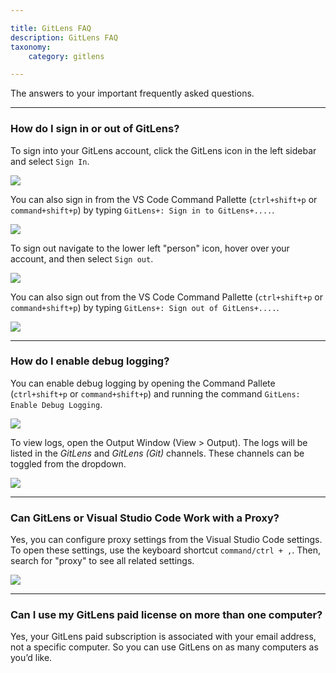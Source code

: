 ```yaml
---

title: GitLens FAQ
description: GitLens FAQ
taxonomy:
    category: gitlens

---
```


The answers to your important frequently asked questions.

***

### How do I sign in or out of GitLens?

To sign into your GitLens account, click the GitLens icon in the left sidebar and select `Sign In`.

<img src="/wp-content/uploads/gl-sign-in-1.png" class="img-bordered img-responsive center">

You can also sign in from the VS Code Command Pallette (`ctrl+shift+p` or `command+shift+p`) by typing `GitLens+: Sign in to GitLens+....`.

<img src="/wp-content/uploads/gl-sign-in-2.png" class="img-bordered img-responsive center">

To sign out navigate to the lower left "person" icon, hover over your account, and then select `Sign out`.

<img src="/wp-content/uploads/gl-sign-out-1.png" class="img-bordered img-responsive center">

You can also sign out from the VS Code Command Pallette (`ctrl+shift+p` or `command+shift+p`) by typing `GitLens+: Sign out of GitLens+....`.

<img src="/wp-content/uploads/gl-sign-out-2.png" class="img-bordered img-responsive center">

***

### How do I enable debug logging?

You can enable debug logging by opening the Command Pallete (`ctrl+shift+p` or `command+shift+p`) and running the command `GitLens: Enable Debug Logging`.

<img src="/wp-content/uploads/gl-enable-debug-log.png" class="img-bordered img-responsive center">

To view logs, open the Output Window (View > Output). The logs will be listed in the _GitLens_ and _GitLens (Git)_ channels. These channels can be toggled from the dropdown.

<img src="/wp-content/uploads/gl-output.png" class="img-bordered img-responsive center">

***

### Can GitLens or Visual Studio Code Work with a Proxy?

Yes, you can configure proxy settings from the Visual Studio Code settings. To open these settings, use the keyboard shortcut `command/ctrl + ,`. Then, search for "proxy" to see all related settings.

<img src="/wp-content/uploads/proxy-settings.png" class="img-bordered img-responsive center">

***

### Can I use my GitLens paid license on more than one computer?

Yes, your GitLens paid subscription is associated with your email address, not a specific computer. So you can use GitLens on as many computers as you’d like.

